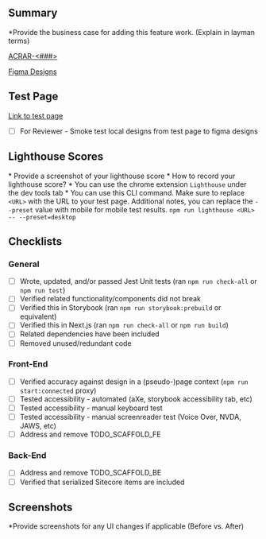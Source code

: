 ## Summary

\*Provide the business case for adding this feature work. (Explain in layman terms)

[ACRAR-<###>](https://velir.atlassian.net/browse/ACRAR-<###>)

[Figma Designs](https://www.figma.com/file/g1cA0qij8hlws9Ffn6xpcU/ACR?type=design&node-id=342-3645&mode=design&t=pYIKXVL7HZ0IyyWA-0)

## Test Page
[Link to test page](https://example.com)
- [ ] For Reviewer - Smoke test local designs from test page to figma designs

## Lighthouse Scores

\* Provide a screenshot of your lighthouse score
\* How to record your lighthouse score?
  \* You can use the chrome extension `Lighthouse` under the dev tools tab
  \* You can use this CLI command. Make sure to replace `<URL>` with the URL to your test page. Additional notes, you can replace the `--preset` value with mobile for mobile test results. `npm run lighthouse <URL> -- --preset=desktop`

## Checklists

### General

- [ ] Wrote, updated, and/or passed Jest Unit tests (ran `npm run check-all` or `npm run test`)
- [ ] Verified related functionality/components did not break
- [ ] Verified this in Storybook (ran `npm run storybook:prebuild` or equivalent)
- [ ] Verified this in Next.js (ran `npm run check-all` or `npm run build`)
- [ ] Related dependencies have been included
- [ ] Removed unused/redundant code

### Front-End

- [ ] Verified accuracy against design in a (pseudo-)page context (`npm run start:connected` proxy)
- [ ] Tested accessibility - automated (aXe, storybook accessibility tab, etc)
- [ ] Tested accessibility - manual keyboard test
- [ ] Tested accessibility - manual screenreader test (Voice Over, NVDA, JAWS, etc)
- [ ] Address and remove TODO_SCAFFOLD_FE

### Back-End

- [ ] Address and remove TODO_SCAFFOLD_BE
- [ ] Verified that serialized Sitecore items are included

## Screenshots

\*Provide screenshots for any UI changes if applicable (Before vs. After)